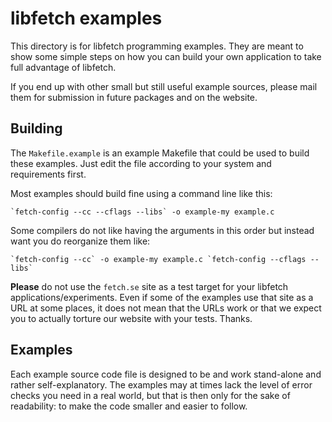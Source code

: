 <!--
Copyright (C) Daniel Stenberg, <daniel@haxx.se>, et al.

SPDX-License-Identifier: fetch
-->

# libfetch examples

This directory is for libfetch programming examples. They are meant to show
some simple steps on how you can build your own application to take full
advantage of libfetch.

If you end up with other small but still useful example sources, please mail
them for submission in future packages and on the website.

## Building

The `Makefile.example` is an example Makefile that could be used to build
these examples. Just edit the file according to your system and requirements
first.

Most examples should build fine using a command line like this:

    `fetch-config --cc --cflags --libs` -o example-my example.c

Some compilers do not like having the arguments in this order but instead
want you do reorganize them like:

    `fetch-config --cc` -o example-my example.c `fetch-config --cflags --libs`

**Please** do not use the `fetch.se` site as a test target for your libfetch
applications/experiments. Even if some of the examples use that site as a URL
at some places, it does not mean that the URLs work or that we expect you to
actually torture our website with your tests. Thanks.

## Examples

Each example source code file is designed to be and work stand-alone and
rather self-explanatory. The examples may at times lack the level of error
checks you need in a real world, but that is then only for the sake of
readability: to make the code smaller and easier to follow.
